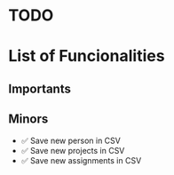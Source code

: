# TODO

# List of Funcionalities

## Importants

## Minors

- ✅ Save new person in CSV
- ✅ Save new projects in CSV
- ✅ Save new assignments in CSV